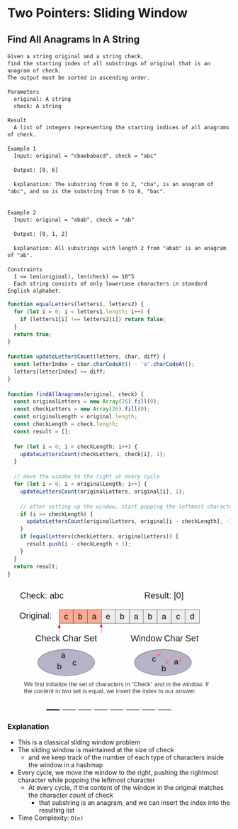 # Two Pointers: Sliding Window
## Find All Anagrams In A String
```
Given a string original and a string check,
find the starting index of all substrings of original that is an anagram of check.
The output must be sorted in ascending order.

Parameters
  original: A string
  check: A string

Result
  A list of integers representing the starting indices of all anagrams of check.

Example 1
  Input: original = "cbaebabacd", check = "abc"

  Output: [0, 6]

  Explanation: The substring from 0 to 2, "cba", is an anagram of "abc", and so is the substring from 6 to 8, "bac".


Example 2
  Input: original = "abab", check = "ab"

  Output: [0, 1, 2]

  Explanation: All substrings with length 2 from "abab" is an anagram of "ab".

Constraints
  1 <= len(original), len(check) <= 10^5
  Each string consists of only lowercase characters in standard English alphabet.
```
```javascript
function equalLetters(letters1, letters2) {
  for (let i = 0; i < letters1.length; i++) {
    if (letters1[i] !== letters2[i]) return false;
  }
  return true;
}

function updateLettersCount(letters, char, diff) {
  const letterIndex = char.charCodeAt() - 'a'.charCodeAt();
  letters[letterIndex] += diff;
}

function findAllAnagrams(original, check) {
  const originalLetters = new Array(26).fill(0);
  const checkLetters = new Array(26).fill(0);
  const originalLength = original.length;
  const checkLength = check.length;
  const result = [];

  for (let i = 0; i < checkLength; i++) {
    updateLettersCount(checkLetters, check[i], 1);
  }

  // move the window to the right at every cycle
  for (let i = 0; i < originalLength; i++) {
    updateLettersCount(originalLetters, original[i], 1);

    // after setting up the window, start popping the leftmost character at every cycle
    if (i >= checkLength) {
      updateLettersCount(originalLetters, original[i - checkLength], -1);
    }
    if (equalLetters(checkLetters, originalLetters)) {
      result.push(i - checkLength + 1);
    }
  }
  return result;
}
```

![findAllAnagramsInAstring](../../images/findAllAnagramsInAstring.gif)

### Explanation
- This is a classical sliding window problem
- The sliding window is maintained at the size of check
  - and we keep track of the number of each type of characters inside the window in a hashmap
- Every cycle, we move the window to the right, pushing the rightmost character while popping the leftmost character
  - At every cycle, if the content of the window in the original matches the character count of check
    - that substring is an anagram, and we can insert the index into the resulting list
- Time Complexity: `O(n)`
